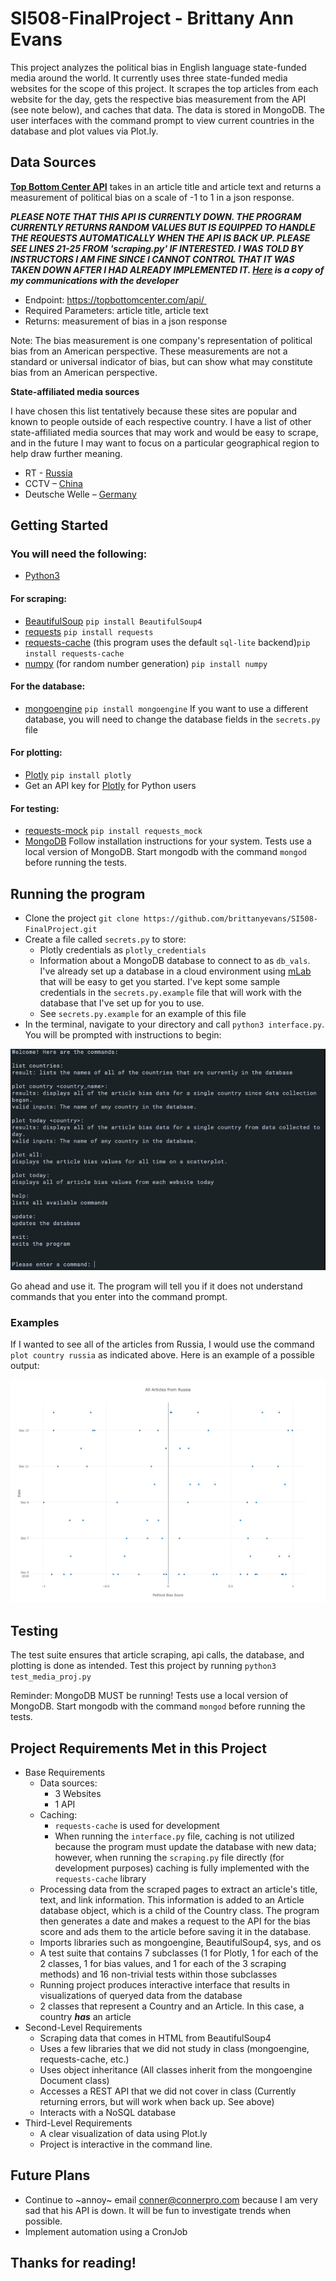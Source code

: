 # SI508-FinalProject - Brittany Ann Evans

This project analyzes the political bias in English language state-funded media around the world. It currently uses three state-funded media websites for the scope of this project. It scrapes the top articles from each website for the day, gets the respective bias measurement from the API (see note below), and caches that data. The data is stored in MongoDB. The user interfaces with the command prompt to view current countries in the database and plot values via Plot.ly.

## Data Sources
[**Top Bottom Center API**](https://topbottomcenter.com/api_info/) takes in an article title and article text and returns a measurement of political bias on a scale of -1 to 1  in a json response. 

***PLEASE NOTE THAT THIS API IS CURRENTLY DOWN. THE PROGRAM CURRENTLY RETURNS RANDOM VALUES  BUT IS EQUIPPED TO HANDLE THE REQUESTS AUTOMATICALLY WHEN THE API IS BACK UP. PLEASE SEE LINES 21-25 FROM 'scraping.py' IF INTERESTED. I WAS TOLD BY INSTRUCTORS I AM FINE SINCE I CANNOT CONTROL THAT IT WAS TAKEN DOWN AFTER I HAD ALREADY IMPLEMENTED IT. [Here](https://github.com/brittanyevans/SI508-FinalProject/blob/master/University%20of%20Michigan%20Mail%20-%20404%20on%20API%20Request.pdf) is a copy of my communications with the developer***

* Endpoint: https://topbottomcenter.com/api/ 
* Required Parameters: article title, article text
* Returns: measurement of bias in a json response


Note: The bias measurement is one company's representation of political bias from an American perspective. These measurements are not a standard or universal indicator of bias, but can show what may constitute bias from an American perspective. 

**State-affiliated media sources**

I have chosen this list tentatively because these sites are popular and known to people outside of each respective country. I have a list of other state-affiliated media sources that may work and would be easy to scrape, and in the future I may want to focus on a particular geographical region to help draw further meaning. 

* RT - [Russia](https://www.rt.com/)
* CCTV – [China](http://english.cctv.com/)
* Deutsche Welle – [Germany](https://www.dw.com/en/top-stories/s-9097)

## Getting Started
### You will need the following:
 * [Python3](https://www.python.org/downloads/)
#### For scraping:
 * [BeautifulSoup](https://www.crummy.com/software/BeautifulSoup/bs4/doc/) `pip install BeautifulSoup4`
 * [requests](http://docs.python-requests.org/en/v2.7.0/user/install/) `pip install requests`
 * [requests-cache](https://requests-cache.readthedocs.io/en/latest/user_guide.html) (this program uses the default `sql-lite` backend)`pip install requests-cache`
 * [numpy](http://www.numpy.org/) (for random number generation) `pip install numpy`
#### For the database:
 * [mongoengine](http://docs.mongoengine.org/tutorial.html) `pip install mongoengine`
 If you want to use a different database, you will need to change the database fields in the `secrets.py` file
#### For plotting:
 * [Plotly](https://plot.ly/python/) `pip install plotly`
 * Get an API key for [Plotly](https://plot.ly/python/) for Python users
#### For testing:
 * [requests-mock](https://requests-mock.readthedocs.io/en/latest/) `pip install requests_mock`
 * [MongoDB](https://docs.mongodb.com/manual/administration/install-community/) Follow installation instructions for your system. Tests use a local version of MongoDB. Start mongodb with the command `mongod` before running the tests.
## Running the program
* Clone the project `git clone https://github.com/brittanyevans/SI508-FinalProject.git`
* Create a file called `secrets.py` to store:
  * Plotly credentials as `plotly_credentials`
  * Information about a MongoDB database to connect to as `db_vals`. I've already set up a database in a cloud environment using [mLab](https://mlab.com/home) that will be easy to get you started. I've kept some sample credentials in the `secrets.py.example` file that will work with the database that I've set up for you to use. 
  * See `secrets.py.example` for an example of this file
* In the terminal, navigate to your directory and call `python3 interface.py`. You will be prompted with instructions to begin:

![alt-text](https://github.com/brittanyevans/SI508-FinalProject/blob/master/welcome_mesage.png "Welcome Message")

Go ahead and use it. The program will tell you if it does not understand commands that you enter into the command prompt.

### Examples

If I wanted to see all of the articles from Russia, I would use the command `plot country russia` as indicated above. Here is an example of a possible output:

![alt-text](https://github.com/brittanyevans/SI508-FinalProject/blob/master/all_russia.png "Example image")

## Testing
The test suite ensures that article scraping, api calls, the database, and plotting is done as intended. Test this project by running `python3 test_media_proj.py`

Reminder: MongoDB MUST be running! Tests use a local version of MongoDB. Start mongodb with the command `mongod` before running the tests.

## Project Requirements Met in this Project
 * Base Requirements
    * Data sources:
        * 3 Websites
        * 1 API
    * Caching:
        * `requests-cache` is used for development
        * When running the `interface.py` file, caching is not utilized because the program must update the database with new data; however, when running the `scraping.py` file directly (for development purposes) caching is fully implemented with the `requests-cache` library
    * Processing data from the scraped pages to extract an article's title, text, and link information. This information is added to an Article database object, which is a child of the Country class. The program then generates a date and makes a request to the API for the bias score and ads them to the article before saving it in the database. 
    * Imports libraries such as mongoengine, BeautifulSoup4, sys, and os
    * A test suite that contains 7 subclasses (1 for Plotly, 1 for each of the 2 classes, 1 for bias values, and 1 for each of the 3 scraping methods) and 16 non-trivial tests within those subclasses
    * Running project produces interactive interface that results in visualizations of queryed data from the database
    * 2 classes that represent a Country and an Article. In this case, a country ***has*** an article
 * Second-Level Requirements
    * Scraping data that comes in HTML from BeautifulSoup4
    * Uses a few libraries that we did not study in class (mongoengine, requests-cache, etc.) 
    * Uses object inheritance (All classes inherit from the mongoengine Document class)
    * Accesses a REST API that we did not cover in class (Currently returning errors, but will work when back up. See above)
    * Interacts with a NoSQL database
* Third-Level Requirements
    * A clear visualization of data using Plot.ly
    * Project is interactive in the command line. 
## Future Plans
* Continue to ~annoy~ email conner@connerpro.com because I am very sad that his API is down. It will be fun to investigate trends when possible. 
* Implement automation using a CronJob

## Thanks for reading! 
